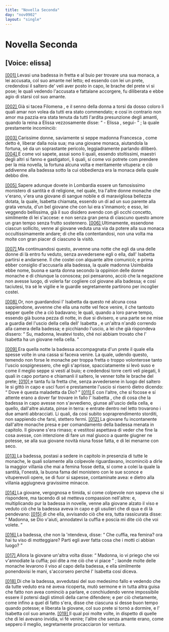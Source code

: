 ```yaml
---
title: "Novella Seconda"
day: "nov0902"
layout: "single"
---
```

<div id="nov0902" type="novella" who="elissa">
 <h1>
  Novella Seconda
 </h1>
 <p>
  <h2>
   [Voice: elissa]
  </h2>
 </p>
 <argument>
  <p>
   <a href="{{ site.baseurl }}enDecameron/nov0902#p09020001" id="p09020001">
    [001]
   </a>
   Levasi una badessa in fretta e al buio per trovare una sua monaca, a lei accusata, col suo amante nel letto; ed essendo con lei un prete, credendosi il saltero de' veli aver posto in capo, le brache del prete vi si pose; le quali vedendo l'accusata e fattalane accorgere, fu diliberata e ebbe agio di starsi col suo amante.
  </p>
 </argument>
 <div3 type="commentary" who="author">
  <p>
   <a href="{{ site.baseurl }}enDecameron/nov0902#p09020002" id="p09020002">
    [002]
   </a>
   Gi&agrave; si tacea
   <name persref="filomena" type="person">
    Filomena
   </name>
   , e il senno della donna a torsi da dosso coloro li quali amar non volea da tutti era stato commendato; e cos&iacute; in contrario non amor ma pazzia era stata tenuta da tutti l'ardita presunzione degli amanti, quando
   <name persref="emilia" type="person">
    la reina
   </name>
   a
   <name persref="elissa" type="person">
    Elissa
   </name>
   vezzosamente disse:
   <q direct="unspecified" who="emilia">
    -
    <name persref="elissa" type="person">
     Elissa
    </name>
    , segui-
   </q>
   ; la quale prestamente incominci&ograve;:
  </p>
 </div3>
 <div3 type="commentary" who="elissa">
  <p>
   <a href="{{ site.baseurl }}enDecameron/nov0902#p09020003" id="p09020003">
    [003]
   </a>
   Carissime donne, saviamente si seppe
   <name persref="francesca" type="person">
    madonna Francesca
   </name>
   , come detto &egrave;, liberar dalla noia sua; ma una giovane monaca, aiutandola la fortuna, s&eacute; da un soprastante pericolo, leggiadramente parlando diliber&ograve;.
   <a href="{{ site.baseurl }}enDecameron/nov0902#p09020004" id="p09020004">
    [004]
   </a>
   E come voi sapete, assai sono li quali, essendo stoltissimi, maestri degli altri si fanno e gastigatori, li quali, s&iacute; come voi potrete com prendere per la mia novella, la fortuna alcuna volta e meritamente vitupera: e ci&ograve; addivenne alla badessa sotto la cui obbedienza era la monaca della quale debbo dire.
  </p>
 </div3>
 <p>
  <a href="{{ site.baseurl }}enDecameron/nov0902#p09020005" id="p09020005">
   [005]
  </a>
  Sapere adunque dovete in
  <name placeref="lombardia" type="place">
   Lombardia
  </name>
  essere un famosissimo monistero di santit&agrave; e di religione, nel quale, tra l'altre donne monache che v'erano, v'era una giovane di sangue nobile e di maravigliosa bellezza dotata, la quale,
  <name persref="isabetta" type="person">
   Isabetta
  </name>
  chiamata, essendo un d&iacute; ad un suo parente alla grata venuta, d'un bel giovane che con lui era s'innamor&ograve;; e esso, lei veggendo bellissima, gi&agrave; il suo disidero avendo con gli occhi concetto, similmente di lei s'accese: e non senza gran pena di ciascuno questo amore un gran tempo senza frutto sostennero.
  <a href="{{ site.baseurl }}enDecameron/nov0902#p09020006" id="p09020006">
   [006]
  </a>
  Ultimamente, essendone ciascun sollicito, venne al giovane veduta una via da potere alla sua monaca occultissimamente andare; di che ella contentandosi, non una volta ma molte con gran piacer di ciascuno la visit&ograve;.
 </p>
 <p>
  <a href="{{ site.baseurl }}enDecameron/nov0902#p09020007" id="p09020007">
   [007]
  </a>
  Ma continuandosi questo, avvenne una notte che egli da una delle donne di l&agrave; entro fu veduto, senza avvedersene egli o ella, dall'
  <name persref="isabetta" type="person">
   Isabetta
  </name>
  partirsi e andarsene. Il che costei con alquante altre comunic&ograve;; e prima ebber consiglio d'accusarla alla badessa, la quale
  <name persref="usimbalda" type="person">
   madonna Usimbalda
  </name>
  ebbe nome, buona e santa donna secondo la oppinion delle donne monache e di chiunque la conoscea; poi pensarono, acci&ograve; che la negazione non avesse luogo, di volerla far cogliere col giovane alla badessa; e cos&iacute; taciutesi, tra s&eacute; le vigilie e le guardie segretamente partirono per incoglier costei.
 </p>
 <p>
  <a href="{{ site.baseurl }}enDecameron/nov0902#p09020008" id="p09020008">
   [008]
  </a>
  Or, non guardandosi l'
  <name persref="isabetta" type="person">
   Isabetta
  </name>
  da questo n&eacute; alcuna cosa sappiendone, avvenne che ella una notte vel fece venire, il che tantosto sepper quelle che a ci&ograve; badavano; le quali, quando a loro parve tempo, essendo gi&agrave; buona pezza di notte, in due si divisero, e una parte se ne mise a guardia del l'uscio della cella dell'
  <name persref="isabetta" type="person">
   Isabetta
  </name>
  , e un'altra n'and&ograve; correndo alla camera della badessa; e picchiando l'uscio, a lei che gi&agrave; rispondeva dissero:
  <q direct="unspecified" who="monache-0902">
   Su, madonna, levatevi tosto, ch&eacute; noi abbiam trovato che l'
   <name persref="isabetta" type="person">
    Isabetta
   </name>
   ha un giovane nella cella.
  </q>
 </p>
 <p>
  <a href="{{ site.baseurl }}enDecameron/nov0902#p09020009" id="p09020009">
   [009]
  </a>
  Era quella notte la badessa accompagnata d'un prete il quale ella spesse volte in una cassa si faceva venire. La quale, udendo questo, temendo non forse le monache per troppa fretta o troppo volonterose tanto l'uscio sospignessero, che egli s'aprisse, spacciatamente si lev&ograve; suso e come il meglio seppe si vest&iacute; al buio; e credendosi torre certi veli piegati, li quali in capo portano e chiamanli il saltero, le venner tolte le brache del prete;
  <a href="{{ site.baseurl }}enDecameron/nov0902#p09020010" id="p09020010">
   [010]
  </a>
  e tanta fu la fretta che, senza avvedersene in luogo del saltero le si gitt&ograve; in capo e usc&iacute; fuori e prestamente l'uscio si riserr&ograve; dietro dicendo:
  <q direct="unspecified" who="usimbalda">
   Dove &egrave; questa maladetta da Dio?
  </q>
  <a href="{{ site.baseurl }}enDecameron/nov0902#p09020011" id="p09020011">
   [011]
  </a>
  E con l'altre, che s&iacute; focose e s&iacute; attente erano a dover far trovare in fallo l'
  <name persref="isabetta" type="person">
   Isabetta
  </name>
  , che di cosa che la badessa in capo avesse non s'avvedieno, giunse all'uscio della cella, e quello, dall'altre aiutata, pinse in terra: e entrate dentro nel letto trovarono i due amanti abbracciati. Li quali, da cos&iacute; subito sopraprendimento storditi, non sappiendo che farsi, stettero fermi.
  <a href="{{ site.baseurl }}enDecameron/nov0902#p09020012" id="p09020012">
   [012]
  </a>
  La giovane fu incontanente dall'altre monache presa e per comandamento della badessa menata in capitolo. Il giovane s'era rimaso; e vestitosi aspettava di veder che fine la cosa avesse, con intenzione di fare un mal giuoco a quante giugner ne potesse, se alla sua giovane novit&agrave; niuna fosse fatta, e di lei menarne con seco.
 </p>
 <p>
  <a href="{{ site.baseurl }}enDecameron/nov0902#p09020013" id="p09020013">
   [013]
  </a>
  La badessa, postasi a sedere in capitolo in presenzia di tutte le monache, le quali solamente alla colpevole riguardavano, incominci&ograve; a dirle la maggior villania che mai a femina fosse detta, s&iacute; come a colei la quale la santit&agrave;, l'onest&agrave;, la buona fama del monistero con le sue sconce e vituperevoli opere, se di fuor si sapesse, contaminate avea: e dietro alla villania aggiugneva gravissime minacce.
 </p>
 <p>
  <a href="{{ site.baseurl }}enDecameron/nov0902#p09020014" id="p09020014">
   [014]
  </a>
  La giovane, vergognosa e timida, s&iacute; come colpevole non sapeva che si rispondere, ma tacendo di s&eacute; metteva compassion nell'altre: e, multiplicando pur la badessa in novelle, venne alla giovane alzato il viso e veduto ci&ograve; che la badessa aveva in capo e gli usulieri che di qua e di l&agrave; pendevano:
  <a href="{{ site.baseurl }}enDecameron/nov0902#p09020015" id="p09020015">
   [015]
  </a>
  di che ella, avvisando ci&ograve; che era, tutta rassicurata disse:
  <q direct="unspecified" who="isabetta">
   Madonna, se Dio v'aiuti, annodatevi la cuffia e poscia mi dite ci&ograve; che voi volete.
  </q>
 </p>
 <p>
  <a href="{{ site.baseurl }}enDecameron/nov0902#p09020016" id="p09020016">
   [016]
  </a>
  La badessa, che non la 'ntendeva, disse:
  <q direct="unspecified" who="usimbalda">
   Che cuffia, rea femina? ora hai tu viso di motteggiare? Parti egli aver fatta cosa che i motti ci abbian luogo?
  </q>
 </p>
 <p>
  <a href="{{ site.baseurl }}enDecameron/nov0902#p09020017" id="p09020017">
   [017]
  </a>
  Allora la giovane un'altra volta disse:
  <q direct="unspecified" who="isabetta">
   Madonna, io vi priego che voi v'annodiate la cuffia; poi dite a me ci&ograve; che vi piace
  </q>
  ; laonde molte delle monache levarono il viso al capo della badessa, e ella similmente ponendovisi le mani, s'accorsero perch&eacute; l'
  <name persref="isabetta" type="person">
   Isabetta
  </name>
  cos&iacute; diceva.
 </p>
 <p>
  <a href="{{ site.baseurl }}enDecameron/nov0902#p09020018" id="p09020018">
   [018]
  </a>
  Di che la badessa, avvedutasi del suo medesimo fallo e vedendo che da tutte veduto era n&eacute; aveva ricoperta, mut&ograve; sermone e in tutta altra guisa che fatto non avea cominci&ograve; a parlare, e conchiudendo venne impossibile essere il potersi dagli stimoli della carne difendere; e per ci&ograve; chetamente, come infino a quel d&iacute; fatto s'era, disse che ciascuna si desse buon tempo quando potesse; e liberata la giovane, col suo prete si torn&ograve; a dormire, e l'
  <name persref="isabetta" type="person">
   Isabetta
  </name>
  col suo amante.
  <a href="{{ site.baseurl }}enDecameron/nov0902#p09020019" id="p09020019">
   [019]
  </a>
  Il qual poi molte volte, in dispetto di quelle che di lei avevano invidia, vi f&eacute; venire; l'altre che senza amante erano, come seppero il meglio, segretamente procacciaron lor ventura.
 </p>
</div>